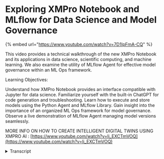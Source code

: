 # Exploring XMPro Notebook and MLflow  for Data Science and Model Governance
{% embed url="https://www.youtube.com/watch?v=7D1IpFmA-CQ" %}

This video provides a technical walkthrough of the new XMPro Notebook and its applications in data science, scientific computing, and machine learning. We also examine the utility of MLflow Agent for effective model governance within an ML Ops framework.

Learning Objectives:

Understand how XMPro Notebook provides an interface compatible with Jupyter for data science.
Familiarize yourself with the built-in ChatGPT for code generation and troubleshooting.
Learn how to execute and store models using the Python Agent and MLflow Library.
Gain insight into the importance of an organized ML Ops framework for model governance.
Observe a live demonstration of MLflow Agent managing model versions seamlessly.

MORE INFO ON HOW TO CREATE INTELLIGENT DIGITAL TWINS USING XMPRO AI : [https://www.youtube.com/watch?v=li_EXCTmVOQ](https://www.youtube.com/watch?v=li_EXCTmVOQ)
<details>
<summary>Transcript</summary>this is an embedded Jupiter notebook

providing a familiar interface for data

science scientific Computing and machine

learning

data scientists analysts and Engineers

will be able to access data to innovate

within the XM Pro Suite

we've added built-in chat GPT

functionality to help you in the process

for example you can ask it to create

code to represent data in a certain

visualization

[Music]

when you're done you can save the file

and execute it using our python agent as

embedded AI

or you can apply governance

leverage the mlflow library to commit

the model to your repository right from

within X in Pro notebook

for use in a data stream

this was just a small test of XM Pro

notebook

in last month's webinar Gavin Green

presented a Hands-On demonstration of AI

in intelligent digital twins which is a

fully extended version that explains

these features and more in detail it is

well worth watching
</details>